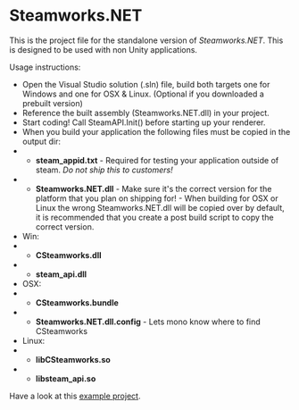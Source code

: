 Steamworks.NET
=======

This is the project file for the standalone version of _Steamworks.NET_. This is designed to be used with non Unity applications.

Usage instructions:
 * Open the Visual Studio solution (.sln) file, build both targets one for Windows and one for OSX & Linux. (Optional if you downloaded a prebuilt version)
 * Reference the built assembly (Steamworks.NET.dll) in your project.
 * Start coding! Call SteamAPI.Init() before starting up your renderer.
 * When you build your application the following files must be copied in the output dir:
  * - **steam_appid.txt** - Required for testing your application outside of steam. *Do not ship this to customers!*
  * - **Steamworks.NET.dll** - Make sure it's the correct version for the platform that you plan on shipping for! - When building for OSX or Linux the wrong Steamworks.NET.dll will be copied over by default, it is recommended that you create a post build script to copy the correct version.
  * Win:
  *  - **CSteamworks.dll**
  *  - **steam_api.dll**
  * OSX:
  *  - **CSteamworks.bundle**
  *  - **Steamworks.NET.dll.config** - Lets mono know where to find CSteamworks
  * Linux:
  *  - **libCSteamworks.so**
  *  - **libsteam_api.so**



Have a look at this [example project](https://github.com/rlabrecque/Steamworks.NET-StandaloneTest).
